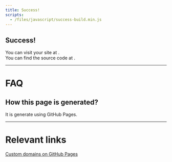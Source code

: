 ```yaml
---
title: Success!
scripts:
  - /files/javascript/success-build.min.js
---
```

## Success!
You can visit your site at <a id="link-site"></a>.  
You can find the source code at <a id="link-site-source"></a>.  

<hr>

# FAQ
## How this page is generated?
It is generate using GitHub Pages.

<hr>

# Relevant links
<a href="https://help.github.com/en/articles/about-supported-custom-domains" rel="noopener noreferrer">Custom domains on GitHub Pages</a>
